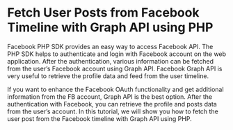 # Fetch User Posts from Facebook Timeline with Graph API using PHP

Facebook PHP SDK provides an easy way to access Facebook API. The PHP SDK helps to authenticate and login with Facebook account on the web application. After the authentication, various information can be fetched from the user’s Facebook account using Graph API. Facebook Graph API is very useful to retrieve the profile data and feed from the user timeline.

If you want to enhance the Facebook OAuth functionality and get additional information from the FB account, Graph API is the best option. After the authentication with Facebook, you can retrieve the profile and posts data from the user’s account. In this tutorial, we will show you how to fetch the user post from the Facebook timeline with Graph API using PHP.
